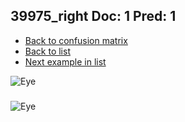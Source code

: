 ## 39975_right Doc: 1 Pred: 1
- [Back to confusion matrix](https://github.com/juliandewit/kaggle_retinopathy/blob/master/matrix.md)
- [Back to list](https://github.com/juliandewit/kaggle_retinopathy/blob/master/lists/11/list.md)
- [Next example in list](https://github.com/juliandewit/kaggle_retinopathy/blob/master/lists/11/39/39982_left.md)

![Eye](https://retinopaty.blob.core.windows.net/size1024/39975_right_1.jpeg)

### 

![Eye]()
